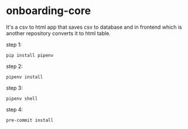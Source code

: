 # onboarding-core
It's a csv to html app that saves csv to database and in frontend which is another repository converts it to html table.

step 1:
```commandline
pip install pipenv
```
step 2:
```commandline
pipenv install
```
step 3:
```commandline
pipenv shell
```

step 4:
```commandline
pre-commit install
```
